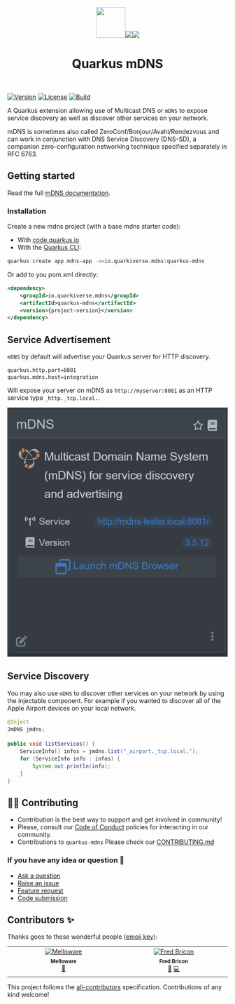 <div align="center">
<img src="https://github.com/quarkiverse/quarkus-mdns/blob/main/docs/modules/ROOT/assets/images/quarkus.svg" width="67" height="70" ><img src="https://github.com/quarkiverse/quarkus-mdns/blob/main/docs/modules/ROOT/assets/images/plus-sign.svg" height="70" ><img src="https://github.com/quarkiverse/quarkus-mdns/blob/main/docs/modules/ROOT/assets/images/mdns.png" height="70" >

# Quarkus mDNS
</div>
<br>

[![Version](https://img.shields.io/maven-central/v/io.quarkiverse.mdns/quarkus-mdns?logo=apache-maven&style=flat-square)](https://search.maven.org/artifact/io.quarkiverse.mdns/quarkus-mdns)
[![License](https://img.shields.io/badge/License-Apache%202.0-blue.svg?style=flat-square)](https://opensource.org/licenses/Apache-2.0)
[![Build](https://github.com/quarkiverse/quarkus-mdns/actions/workflows/build.yml/badge.svg)](https://github.com/quarkiverse/quarkus-mdns/actions/workflows/build.yml)

A Quarkus extension allowing use of Multicast DNS or `mDNS` to expose service discovery as well as discover other services on your network.

mDNS is sometimes also called ZeroConf/Bonjour/Avahi/Rendezvous and can work in conjunction with DNS Service Discovery (DNS-SD), a companion zero-configuration networking technique specified separately in RFC 6763.

## Getting started

Read the full [mDNS documentation](https://docs.quarkiverse.io/quarkus-mdns/dev/index.html).

### Installation

Create a new mdns project (with a base mdns starter code):

- With [code.quarkus.io](https://code.quarkus.io/?a=mdns-bowl&j=17&e=io.quarkiverse.mdns%3Aquarkus-mdns)
- With the [Quarkus CLI](https://quarkus.io/guides/cli-tooling):

```bash
quarkus create app mdns-app -x=io.quarkiverse.mdns:quarkus-mdns
```
Or add to you pom.xml directly:

```xml
<dependency>
    <groupId>io.quarkiverse.mdns</groupId>
    <artifactId>quarkus-mdns</artifactId>
    <version>{project-version}</version>
</dependency>
```

## Service Advertisement

`mDNS` by default will advertise your Quarkus server for HTTP discovery.

```properties
quarkus.http.port=8081
quarkus.mdns.host=integration
```

Will expose your server on mDNS as `http://myserver:8081` as an HTTP service type `_http._tcp.local.`.

![Mdns UI](./docs/modules/ROOT/assets/images/devui.png)

## Service Discovery

You may also use `mDNS` to discover other services on your network by using the injectable component.  For example if you wanted to discover all of the Apple Airport devices on your local network.

```java
@Inject
JmDNS jmdns;

public void listServices() {
    ServiceInfo[] infos = jmdns.list("_airport._tcp.local.");
    for (ServiceInfo info : infos) {
        System.out.println(info);
    }
}
```

## 🧑‍💻 Contributing

- Contribution is the best way to support and get involved in community!
- Please, consult our [Code of Conduct](./CODE_OF_CONDUCT.md) policies for interacting in our community.
- Contributions to `quarkus-mdns` Please check our [CONTRIBUTING.md](./CONTRIBUTING.md)

### If you have any idea or question 🤷

- [Ask a question](https://github.com/quarkiverse/quarkus-mdns/discussions)
- [Raise an issue](https://github.com/quarkiverse/quarkus-mdns/issues)
- [Feature request](https://github.com/quarkiverse/quarkus-mdns/issues)
- [Code submission](https://github.com/quarkiverse/quarkus-mdns/pulls)
## Contributors ✨

Thanks goes to these wonderful people ([emoji key](https://allcontributors.org/docs/en/emoji-key)):

<!-- ALL-CONTRIBUTORS-LIST:START - Do not remove or modify this section -->
<!-- prettier-ignore-start -->
<!-- markdownlint-disable -->
<table>
  <tbody>
    <tr>
      <td align="center" valign="top" width="14.28%"><a href="https://melloware.com"><img src="https://avatars.githubusercontent.com/u/4399574?v=4?s=100" width="100px;" alt="Melloware"/><br /><sub><b>Melloware</b></sub></a><br /><a href="#maintenance-melloware" title="Maintenance">🚧</a></td>
      <td align="center" valign="top" width="14.28%"><a href="https://fbricon.github.io/"><img src="https://avatars.githubusercontent.com/u/148698?v=4?s=100" width="100px;" alt="Fred Bricon"/><br /><sub><b>Fred Bricon</b></sub></a><br /><a href="#ideas-fbricon" title="Ideas, Planning, & Feedback">🤔</a> <a href="https://github.com/quarkiverse/quarkus-mdns/commits?author=fbricon" title="Code">💻</a></td>
    </tr>
  </tbody>
</table>

<!-- markdownlint-restore -->
<!-- prettier-ignore-end -->

<!-- ALL-CONTRIBUTORS-LIST:END -->

This project follows the [all-contributors](https://github.com/all-contributors/all-contributors) specification. Contributions of any kind welcome!
